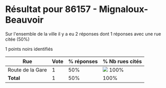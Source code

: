 # Résultat pour 86157 - Mignaloux-Beauvoir

Sur l'ensemble de la ville il y a eu 2 réponses dont 1 réponses avec une rue citée (50%)

1 points noirs identifiés

| Rue | Vote | % réponses | % Nb rues cités|
|-----|------|------------|----------------|
| Route de la Gare | 1 | 50% | <img src="../../img/bar_100.gif" />&nbsp;100%|
| **Total** | 1 | 50% | 100%|

